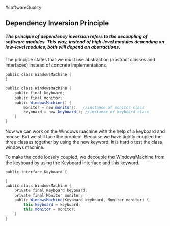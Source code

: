 #softwareQuality 

## Dependency Inversion Principle

##### The principle of dependency inversion refers to the decoupling of software modules. This way, instead of high-level modules depending on low-level modules, both will depend on abstractions.

The principle states that we must use abstraction (abstract classes and interfaces) instead of concrete implementations.

```java
public class WindowsMachine {  
}

public class WindowsMachine {  
	public final keyboard;  
	public final monitor;  
	public WindowsMachine() {  
		monitor = new monitor();  //instance of monitor class  
		keyboard = new keyboard(); //instance of keyboard class  
	}  
}
```

Now we can work on the Windows machine with the help of a keyboard and mouse. But we still face the problem. Because we have tightly coupled the three classes together by using the new keyword. It is hard o test the class windows machine.

To make the code loosely coupled, we decouple the WindowsMachine from the keyboard by using the Keyboard interface and this keyword.

```java
public interface Keyboard {   

}
public class WindowsMachine {  
	private final Keyboard keyboard;  
	private final Monitor monitor;  
	public WindowsMachine(Keyboard keyboard, Monitor monitor) {  
		this.keyboard = keyboard;  
		this.monitor = monitor;  
	}  
}
```
